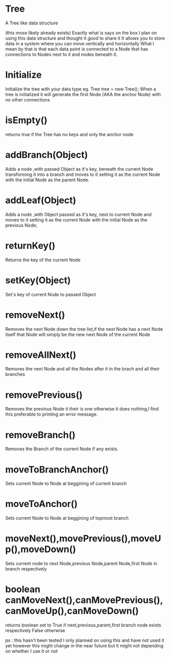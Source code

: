 # Tree
A Tree like data structure

(this mose likely already exists)
Exactly what is says on the box I plan on using this data structure and thought it good to share it
It allows you to store data in a system where you can move vertically and horizontally
What I mean by that is that each data point is connected to a Node that has connections to Nodes
next to it and nodes beneath it.

# Initialize
Initialize the tree with your data type
eg. Tree<int> tree = new Tree<int>();
When a tree is initialized it will generate the first Node (AKA the anchor Node) with no other connections

# isEmpty()
returns true if the Tree has no keys and only the anchor node 

# addBranch(Object)
Adds a node ,with passed Object as it's key, beneath the current Node transforming it into a branch and moves to it setting it as the current Node with the initial Node as the parent Node.

# addLeaf(Object)
Adds a node ,with Object passed as it's key, next to current Node and moves to it setting it as the current Node with the initial Node as the previous Node;

# returnKey()
Returns the key of the current Node

# setKey(Object)
Set's key of current Node to passed Object

# removeNext()
Removes the next Node down the tree list,if the next Node has a next Node itself that Node will simply be the new next Node of the current Node

# removeAllNext()
Removes the next Node and all the Nodes after it in the brach and all their branches 

# removePrevious()
Removes the previous Node it their is one otherwise it does nothing,I find this preferable to printing an error message.

# removeBranch()
Removes the Branch of the current Node if any exists.

# moveToBranchAnchor()
Sets current Node to Node at beggining of current branch

# moveToAnchor()
Sets current Node to Node at beggining of topmost branch

# moveNext(),movePrevious(),moveUp(),moveDown()
Sets current node to next Node,previous Node,parent Node,first Node in branch respectively

# boolean canMoveNext(),canMovePrevious(),canMoveUp(),canMoveDown()
returns boolean set to True if next,previous,parent,first branch node exists respectively False otherwise

ps : this hasn't been tested I only planned on using this and have not used it yet however this might change in the near future but it might not depending on whether I use it or not
